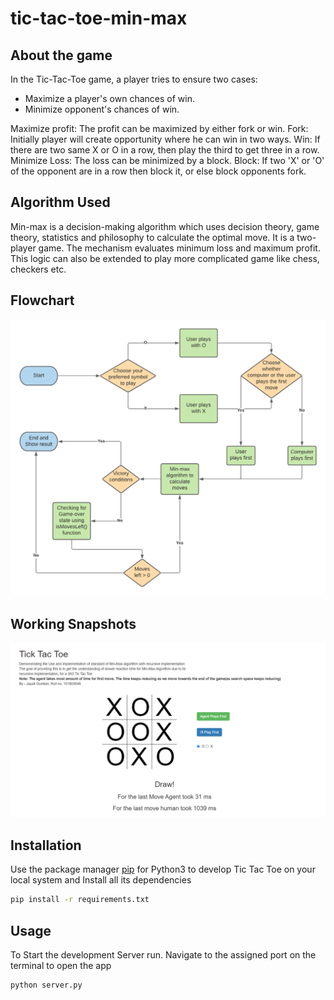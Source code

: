 # tic-tac-toe-min-max

## About the game

In the Tic-Tac-Toe game, a player tries to ensure two cases:
* Maximize a player's own chances of win.
* Minimize opponent's chances of win.

Maximize profit: The profit can be maximized by either fork or win.
Fork: Initially player will create opportunity where he can win in two ways.
Win: If there are two same X or O in a row, then play the third to get three in a row.
Minimize Loss: The loss can be minimized by a block.
Block: If two 'X' or 'O' of the opponent are in a row then block it, or else block opponents fork.

## Algorithm Used

Min-max is a decision-making algorithm which uses decision theory, game theory, statistics and philosophy to calculate the optimal move. It is a two-player game. The mechanism evaluates minimum loss and maximum profit. This logic can also be extended to play more complicated game like chess, checkers etc.

## Flowchart

![Flowchart](/flowchart.png)

## Working Snapshots
![Working snapshots](/snapshot.PNG)

## Installation

Use the package manager [pip]() for Python3 to develop Tic Tac Toe on your local system and Install all its dependencies


```bash
pip install -r requirements.txt
```

## Usage

To Start the development Server run. Navigate to the assigned port on the terminal to open the app

```bash
python server.py
```
